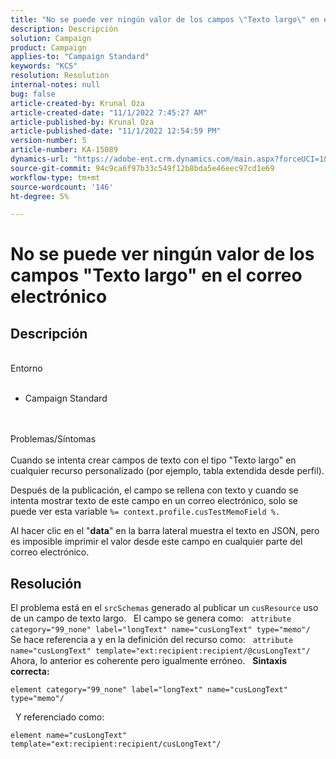 ```yaml
---
title: "No se puede ver ningún valor de los campos \"Texto largo\" en el correo electrónico"
description: Descripción
solution: Campaign
product: Campaign
applies-to: "Campaign Standard"
keywords: "KCS"
resolution: Resolution
internal-notes: null
bug: false
article-created-by: Krunal Oza
article-created-date: "11/1/2022 7:45:27 AM"
article-published-by: Krunal Oza
article-published-date: "11/1/2022 12:54:59 PM"
version-number: 5
article-number: KA-15089
dynamics-url: "https://adobe-ent.crm.dynamics.com/main.aspx?forceUCI=1&pagetype=entityrecord&etn=knowledgearticle&id=1a8ce124-b959-ed11-9561-6045bd0067ea"
source-git-commit: 94c9ca6f97b33c549f12b8bda5e46eec97cd1e69
workflow-type: tm+mt
source-wordcount: '146'
ht-degree: 5%

---
```


# No se puede ver ningún valor de los campos &quot;Texto largo&quot; en el correo electrónico

## Descripción

<br>Entorno<br><br>
- Campaign Standard



<br><br>Problemas/Síntomas<br><br>
Cuando se intenta crear campos de texto con el tipo &quot;Texto largo&quot; en cualquier recurso personalizado (por ejemplo, tabla extendida desde perfil).

Después de la publicación, el campo se rellena con texto y cuando se intenta mostrar texto de este campo en un correo electrónico, solo se puede ver esta variable `%= context.profile.cusTestMemoField %.`

Al hacer clic en el &quot;<b>data</b>&quot; en la barra lateral muestra el texto en JSON, pero es imposible imprimir el valor desde este campo en cualquier parte del correo electrónico.


## Resolución


El problema está en el `srcSchemas` generado al publicar un `cusResource` uso de un campo de texto largo.
 
El campo se genera como:
 
`attribute category="99_none" label="longText" name="cusLongText" type="memo"/`
 
Se hace referencia a y en la definición del recurso como:
 
`attribute name="cusLongText" template="ext:recipient:recipient/@cusLongText"/`
 
Ahora, lo anterior es coherente pero igualmente erróneo.
 
<b>Sintaxis correcta:</b>


```
element category="99_none" label="longText" name="cusLongText" type="memo"/
```


 
Y referenciado como:


```
element name="cusLongText" template="ext:recipient:recipient/cusLongText"/
```

